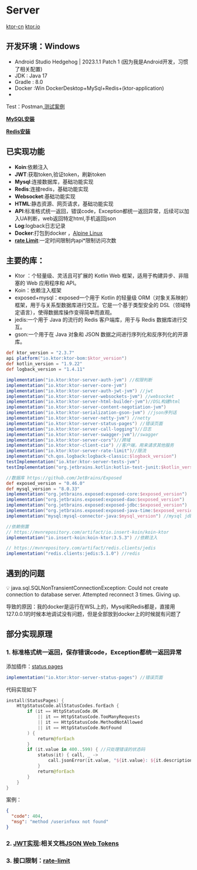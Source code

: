 # Server

[ktor-cn](https://ktor.kotlincn.net)
[ktor.io](https://ktor.io/docs/welcome.html)

## 开发环境：Windows

- Android Studio Hedgehog | 2023.1.1 Patch 1 (因为我是Android开发，习惯了相关配置)
- JDK : Java 17
- Gradle : 8.0
- Docker :Win DockerDesktop+MySql+Redis+(ktor-application)
-
Test：Postman,[测试案例](https://dev-jun.postman.co/workspace/Dev1~68c25709-3d9e-4260-897b-a9025e77c641/collection/17982394-68dc2b14-2a73-4d5a-88f1-107c928e0e75?action=share&creator=17982394)

[**MySQL安装**](https://www.runoob.com/mysql/mysql-install.html)

[**Redis安装**](https://www.runoob.com/docker/docker-install-redis.html)

## 已实现功能

- **Koin**:依赖注入
- **JWT**:获取token,验证token，刷新token
- **Mysql**:连接数据库，基础功能实现
- **Redis**:连接redis，基础功能实现
- **Websocket**:基础功能实现
- **HTML**:静态资源、网页请求，基础功能实现
- **API**:标准格式统一返回，错误code，Exception都统一返回异常，后续可以加入UA判断，web返回特定html,手机返回json
- **Log**:logback日志记录
- **Docker**:打包到docker ，[Alpine Linux](https://alpinelinux.org/)
- **[rate Limit](https://ktor.io/docs/rate-limit.html)**:一定时间限制内api*限制访问次数

## 主要的库：

- Ktor ：个轻量级、灵活且可扩展的 Kotlin Web 框架，适用于构建异步、非阻塞的 Web 应用程序和 API。
- Koin：依赖注入框架
- exposed+mysql：exposed一个用于 Kotlin 的轻量级 ORM（对象关系映射）框架，用于与关系型数据库进行交互。它是一个基于类型安全的 DSL（领域特定语言），使得数据库操作变得简单而直观。
- jedis:一个用于 Java 的流行的 Redis 客户端库，用于与 Redis 数据库进行交互。
- gson:一个用于在 Java 对象和 JSON 数据之间进行序列化和反序列化的开源库。

```groovy
def ktor_version = "2.3.7"
api platform("io.ktor:ktor-bom:$ktor_version")
def kotlin_version = "1.9.22"
def logback_version = "1.4.11"

implementation("io.ktor:ktor-server-auth-jvm") //权限判断
implementation("io.ktor:ktor-server-core-jvm")
implementation("io.ktor:ktor-server-auth-jwt-jvm") //jwt
implementation("io.ktor:ktor-server-websockets-jvm") //websocket
implementation("io.ktor:ktor-server-html-builder-jvm")//DSL构建html
implementation("io.ktor:ktor-server-content-negotiation-jvm")
implementation("io.ktor:ktor-serialization-gson-jvm") //json序列话
implementation("io.ktor:ktor-server-netty-jvm") //netty
implementation("io.ktor:ktor-server-status-pages") //错误页面
implementation("io.ktor:ktor-server-call-logging")//日志
implementation("io.ktor:ktor-server-swagger-jvm")//swagger
implementation("io.ktor:ktor-server-cors")//跨域
implementation("io.ktor:ktor-client-cio") //客户端，用来请求其他服务
implementation("io.ktor:ktor-server-rate-limit")//限流
implementation("ch.qos.logback:logback-classic:$logback_version")
testImplementation("io.ktor:ktor-server-tests-jvm")
testImplementation("org.jetbrains.kotlin:kotlin-test-junit:$kotlin_version")

//数据库 https://github.com/JetBrains/Exposed
def exposed_version = "0.46.0"
def mysql_version = "8.0.33"
implementation("org.jetbrains.exposed:exposed-core:$exposed_version")
implementation("org.jetbrains.exposed:exposed-dao:$exposed_version")
implementation("org.jetbrains.exposed:exposed-jdbc:$exposed_version")
implementation("org.jetbrains.exposed:exposed-java-time:$exposed_version")
implementation("mysql:mysql-connector-java:$mysql_version") //mysql jdbc

//依赖倒置
// https://mvnrepository.com/artifact/io.insert-koin/koin-ktor
implementation("io.insert-koin:koin-ktor:3.5.3") //依赖注入

// https://mvnrepository.com/artifact/redis.clients/jedis
implementation("redis.clients:jedis:5.1.0") //redis

```

## 遇到的问题

<aside>
💡 java.sql.SQLNonTransientConnectionException: Could not create connection to database server. Attempted reconnect 3 times. Giving up.
</aside>

导致的原因：我的docker是运行在WSL上的，Mysql和Redis都是，直接用127.0.0.1的时候本地调试没有问题，但是全部放到docker上的时候就有问题了

## 部分实现原理

### 1. 标准格式统一返回，保存错误code，Exception都统一返回异常

添加插件：[status pages](https://ktor.io/docs/status-pages.html)

```groovy
implementation("io.ktor:ktor-server-status-pages") //错误页面
```

代码实现如下

```kotlin
install(StatusPages) {
    HttpStatusCode.allStatusCodes.forEach {
        if (it == HttpStatusCode.OK
            || it == HttpStatusCode.TooManyRequests
            || it == HttpStatusCode.MethodNotAllowed
            || it == HttpStatusCode.NotFound
        ) {
            return@forEach
        }
        if (it.value in 400..599) { //只处理错误的状态码
            status(it) { call, _ ->
                call.jsonError(it.value, "${it.value}: ${it.description}")
            }
            return@forEach
        }
    }
}
```

案例：

```json
{
  "code": 404,
  "msg": "method /userinfoxx not found"
}
```

### 2. [JWT实现](doc/JWT%E5%AE%9E%E7%8E%B0.MD):相关文档[JSON Web Tokens](https://ktor.io/docs/3.0.0-beta-1/jwt.html)

### 3. 接口限制：[rate-limit](https://ktor.io/docs/rate-limit.html)

